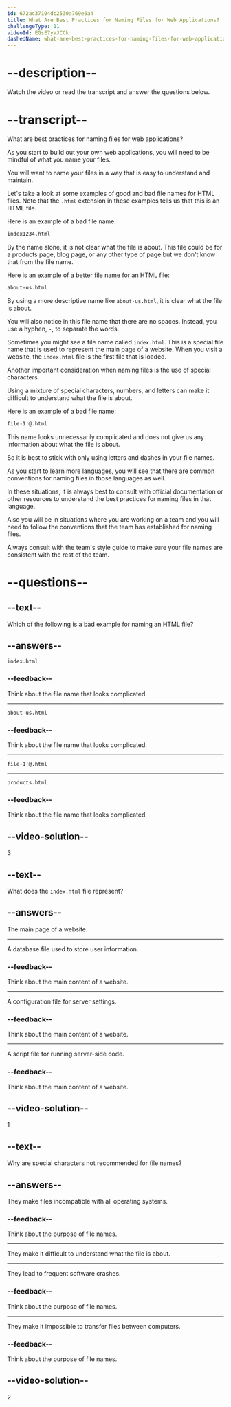 ```yaml
---
id: 672ac37104dc2530a769e6a4
title: What Are Best Practices for Naming Files for Web Applications?
challengeType: 11
videoId: EGsE7yVJCCk
dashedName: what-are-best-practices-for-naming-files-for-web-applications
---
```


# --description--

Watch the video or read the transcript and answer the questions below.

# --transcript--

What are best practices for naming files for web applications?

As you start to build out your own web applications, you will need to be mindful of what you name your files.

You will want to name your files in a way that is easy to understand and maintain.

Let's take a look at some examples of good and bad file names for HTML files. Note that the `.html` extension in these examples tells us that this is an HTML file.

Here is an example of a bad file name:

```md
index1234.html
```

By the name alone, it is not clear what the file is about. This file could be for a products page, blog page, or any other type of page but we don't know that from the file name.

Here is an example of a better file name for an HTML file:

```md
about-us.html
```

By using a more descriptive name like `about-us.html`, it is clear what the file is about.

You will also notice in this file name that there are no spaces. Instead, you use a hyphen, `-`, to separate the words.

Sometimes you might see a file name called `index.html`. This is a special file name that is used to represent the main page of a website. When you visit a website, the `index.html` file is the first file that is loaded.

Another important consideration when naming files is the use of special characters.

Using a mixture of special characters, numbers, and letters can make it difficult to understand what the file is about.

Here is an example of a bad file name:

```md
file-1!@.html
```

This name looks unnecessarily complicated and does not give us any information about what the file is about.

So it is best to stick with only using letters and dashes in your file names.

As you start to learn more languages, you will see that there are common conventions for naming files in those languages as well.

In these situations, it is always best to consult with official documentation or other resources to understand the best practices for naming files in that language.

Also you will be in situations where you are working on a team and you will need to follow the conventions that the team has established for naming files.

Always consult with the team's style guide to make sure your file names are consistent with the rest of the team.

# --questions--

## --text--

Which of the following is a bad example for naming an HTML file?

## --answers--

`index.html`

### --feedback--

Think about the file name that looks complicated.

---

`about-us.html`

### --feedback--

Think about the file name that looks complicated.

---

`file-1!@.html`

---

`products.html`

### --feedback--

Think about the file name that looks complicated.

## --video-solution--

3

## --text--

What does the `index.html` file represent?

## --answers--

The main page of a website.

---

A database file used to store user information.

### --feedback--

Think about the main content of a website.

---

A configuration file for server settings.

### --feedback--

Think about the main content of a website.

---

A script file for running server-side code.

### --feedback--

Think about the main content of a website.

## --video-solution--

1

## --text--

Why are special characters not recommended for file names?

## --answers--

They make files incompatible with all operating systems.

### --feedback--

Think about the purpose of file names.

---

They make it difficult to understand what the file is about.

---

They lead to frequent software crashes.

### --feedback--

Think about the purpose of file names.

---

They make it impossible to transfer files between computers.

### --feedback--

Think about the purpose of file names.

## --video-solution--

2
